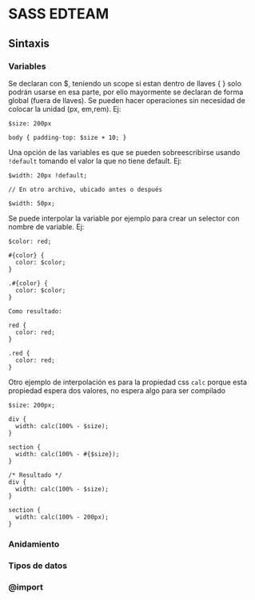 # SASS EDTEAM

## Sintaxis

### Variables
Se declaran con $, teniendo un scope si estan dentro de llaves { } solo podrán usarse en esa parte, por ello mayormente se declaran de forma global (fuera de llaves). Se pueden hacer operaciones sin necesidad de colocar la unidad (px, em,rem). Ej:
~~~
$size: 200px

body { padding-top: $size + 10; }
~~~

Una opción de las variables es que se pueden sobreescribirse usando `!default` tomando el valor la que no tiene default. Ej:

~~~
$width: 20px !default;

// En otro archivo, ubicado antes o después

$width: 50px;
~~~

Se puede interpolar la variable por ejemplo para crear un selector con nombre de variable. Ej:

~~~
$color: red;

#{color} {
  color: $color;
}

.#{color} {
  color: $color;
}

Como resultado:

red {
  color: red;
}

.red {
  color: red;
}
~~~

Otro ejemplo de interpolación es para la propiedad css `calc` porque esta propiedad espera dos valores, no espera algo para ser compilado

~~~
$size: 200px;

div {
  width: calc(100% - $size);  
}

section {
  width: calc(100% - #{$size});  
}

/* Resultado */
div {
  width: calc(100% - $size);  
}

section {
  width: calc(100% - 200px);  
}

~~~

### Anidamiento

### Tipos de datos

### @import

## 
